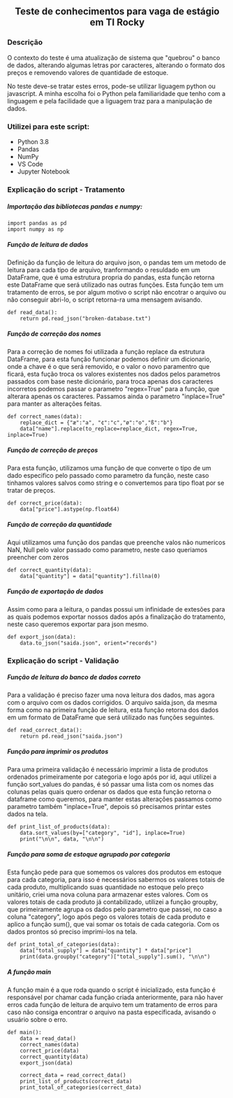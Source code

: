 <h2 align="center">Teste de conhecimentos para vaga de estágio em TI Rocky</h2>

### Descrição
<p>O contexto do teste é uma atualização de sistema que "quebrou" o banco de dados, alterando algumas letras por caracteres, alterando o formato dos preços e removendo valores de quantidade de estoque.

No teste deve-se tratar estes erros, pode-se utilizar liguagem python ou javascript. A minha escolha foi o Python pela familiaridade que tenho com a linguagem e pela facilidade que a liguagem traz para a manipulação de dados.</p>

### Utilizei para este script:

* Python 3.8
* Pandas
* NumPy
* VS Code
* Jupyter Notebook

### Explicação do script - Tratamento

##### Importação das bibliotecas pandas e numpy:

```
import pandas as pd
import numpy as np
```

##### Função de leitura de dados
Definição da função de leitura do arquivo json, o pandas tem um metodo de leitura para cada tipo de arquivo, tranformando o resuldado em um DataFrame, que é uma estrutura propria do pandas, esta função retorna este DataFrame que será utilizado nas outras funções. Esta função tem um tratamento de erros, se por algum motivo o script não encotrar o arquivo ou não conseguir abri-lo, o script retorna-ra uma mensagem avisando. 

```
def read_data():
    return pd.read_json("broken-database.txt")
```

##### Função de correção dos nomes
Para a correção de nomes foi utilizada a função replace da estrutura DataFrame, para esta função funcionar podemos definir um dicionario, onde a chave é o que será removido, e o valor o novo paramentro que ficará, esta fução troca os valores existentes nos dados pelos parametros passados com base neste dicionário, para troca apenas dos caracteres incorretos podemos passar o parametro "regex=True" para a função, que alterara apenas os caracteres. Passamos ainda o parametro "inplace=True" para manter as alterações feitas.

```
def correct_names(data):
    replace_dict = {"æ":"a", "¢":"c","ø":"o","ß":"b"}
    data["name"].replace(to_replace=replace_dict, regex=True, inplace=True)
```

##### Função de correção de preços

Para esta função, utilizamos uma função de que converte o tipo de um dado especifico pelo passado como parametro da função, neste caso tinhamos valores salvos como string e o convertemos para tipo float por se tratar de preços.


```
def correct_price(data):
    data["price"].astype(np.float64)
```

##### Função de correção da quantidade

Aqui utilizamos uma função dos pandas que preenche valos não numericos NaN, Null pelo valor passado como parametro, neste caso queriamos preencher com zeros

```
def correct_quantity(data):
    data["quantity"] = data["quantity"].fillna(0)
```

##### Função de exportação de dados

Assim como para a leitura, o pandas possui um infinidade de extesões para as quais podemos exportar nossos dados após a finalização do tratamento, neste caso queremos exportar para json mesmo.

```
def export_json(data):
    data.to_json("saida.json", orient="records")
```

### Explicação do script - Validação

##### Função de leitura do banco de dados correto

Para a validação é preciso fazer uma nova leitura dos dados, mas agora com o arquivo com os dados corrigidos. O arquivo saída.json, da mesma forma como na primeira função de leitura, esta função retorna dos dados em um formato de DataFrame que será utilizado nas funções seguintes.

```
def read_correct_data():
    return pd.read_json("saida.json")

```

##### Função para imprimir os produtos

Para uma primeira validação é necessário imprimir a lista de produtos ordenados primeiramente por categoria e logo após por id, aqui utilizei a função sort_values do pandas, é só passar uma lista com os nomes das colunas pelas quais quero ordenar os dados que esta função retorna o dataframe como queremos, para manter estas alterações passamos como parametro também "inplace=True", depois só precisamos printar estes dados na tela.

```
def print_list_of_products(data):
    data.sort_values(by=["category", "id"], inplace=True)
    print("\n\n", data, "\n\n")
```

##### Função para soma de estoque agrupado por categoria
Esta função pede para que somemos os valores dos produtos em estoque para cada categoria, para isso é necessários sabermos os valores totais de cada produto, multiplicando suas quantidade no estoque pelo preço unitário, criei uma nova coluna para armazenar estes valores. 
Com os valores totais de cada produto já contabilizado, utilizei a função groupby, que primeiramente agrupa os dados pelo parametro que passei, no caso a coluna "category", logo após pego os valores totais de cada produto e aplico a função sum(), que vai somar os totais de cada categoria. Com os dados prontos só preciso imprimi-los na tela.

```
def print_total_of_categories(data):
    data["total_supply"] = data["quantity"] * data["price"]
    print(data.groupby("category")["total_supply"].sum(), "\n\n")
```

##### A função main

A função main é a que roda quando o script é inicializado, esta função é responsável por chamar cada função criada anteriormente, para não haver erros cada função de leitura de arquivo tem um tratamento de erros para caso não consiga encontrar o arquivo na pasta especificada, avisando o usuário sobre o erro.

```
def main():
    data = read_data()
    correct_names(data)
    correct_price(data)
    correct_quantity(data)
    export_json(data)

    correct_data = read_correct_data()
    print_list_of_products(correct_data)
    print_total_of_categories(correct_data)
```
